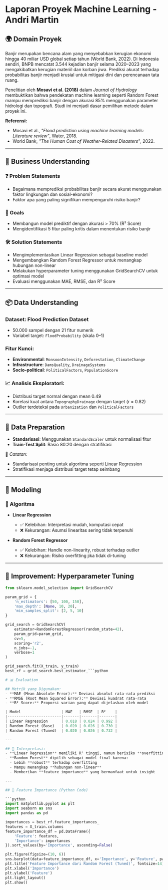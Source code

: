 # Laporan Proyek Machine Learning - Andri Martin

## 🌍 Domain Proyek

Banjir merupakan bencana alam yang menyebabkan kerugian ekonomi hingga 40 miliar USD global setiap tahun (World Bank, 2022). Di Indonesia sendiri, BNPB mencatat 3.544 kejadian banjir selama 2020–2023 yang mengakibatkan kerugian materiil dan korban jiwa. Prediksi akurat terhadap probabilitas banjir menjadi krusial untuk mitigasi dini dan perencanaan tata ruang.

Penelitian oleh **Mosavi et al. (2018)** dalam *Journal of Hydrology* membuktikan bahwa pendekatan machine learning seperti Random Forest mampu memprediksi banjir dengan akurasi 85% menggunakan parameter hidrologi dan topografi. Studi ini menjadi dasar pemilihan metode dalam proyek ini.

**Referensi:**
- Mosavi et al., *"Flood prediction using machine learning models: Literature review"*, Water, 2018.
- World Bank, *"The Human Cost of Weather-Related Disasters"*, 2022.

---

## 🧠 Business Understanding

### ❓ Problem Statements
- Bagaimana memprediksi probabilitas banjir secara akurat menggunakan faktor lingkungan dan sosial-ekonomi?
- Faktor apa yang paling signifikan mempengaruhi risiko banjir?

### 🎯 Goals
- Membangun model prediktif dengan akurasi > 70% (R² Score)
- Mengidentifikasi 5 fitur paling kritis dalam menentukan risiko banjir

### 🛠️ Solution Statements
- Mengimplementasikan Linear Regression sebagai baseline model
- Mengembangkan Random Forest Regressor untuk menangkap hubungan non-linear
- Melakukan hyperparameter tuning menggunakan GridSearchCV untuk optimasi model
- Evaluasi menggunakan MAE, RMSE, dan R² Score

---

## 📦 Data Understanding

### Dataset: Flood Prediction Dataset
- 50.000 sampel dengan 21 fitur numerik
- Variabel target: `FloodProbability` (skala 0–1)

### Fitur Kunci:
- **Environmental**: `MonsoonIntensity`, `Deforestation`, `ClimateChange`
- **Infrastructure**: `DamsQuality`, `DrainageSystems`
- **Socio-political**: `PoliticalFactors`, `PopulationScore`

### 📈 Analisis Eksploratori:
- Distribusi target normal dengan mean 0.49
- Korelasi kuat antara `TopographyDrainage` dengan target (r = 0.82)
- Outlier terdeteksi pada `Urbanization` dan `PoliticalFactors`

---

## 🧹 Data Preparation

- **Standarisasi**: Menggunakan `StandardScaler` untuk normalisasi fitur
- **Train-Test Split**: Rasio 80:20 dengan stratifikasi

📌 *Catatan:*  
- Standarisasi penting untuk algoritma seperti Linear Regression  
- Stratifikasi menjaga distribusi target tetap seimbang

---

## 🤖 Modeling

### 🔧 Algoritma
- **Linear Regression**
  - ✅ Kelebihan: Interpretasi mudah, komputasi cepat
  - ❌ Kekurangan: Asumsi linearitas sering tidak terpenuhi

- **Random Forest Regressor**
  - ✅ Kelebihan: Handle non-linearity, robust terhadap outlier
  - ❌ Kekurangan: Risiko overfitting jika tidak di-tuning

---

## 🧪 Improvement: Hyperparameter Tuning

```python
from sklearn.model_selection import GridSearchCV

param_grid = {
    'n_estimators': [50, 100, 150],
    'max_depth': [None, 10, 20],
    'min_samples_split': [2, 5, 10]
}

grid_search = GridSearchCV(
    estimator=RandomForestRegressor(random_state=42),
    param_grid=param_grid,
    cv=5,
    scoring='r2',
    n_jobs=-1,
    verbose=1
)

grid_search.fit(X_train, y_train)
best_rf = grid_search.best_estimator_```python

# 📊 Evaluation

## Metrik yang Digunakan:
- **MAE (Mean Absolute Error):** Deviasi absolut rata-rata prediksi  
- **RMSE (Root Mean Squared Error):** Deviasi kuadrat rata-rata  
- **R² Score:** Proporsi varian yang dapat dijelaskan oleh model  

| Model                  | MAE   | RMSE  | R²    |
|------------------------|-------|-------|-------|
| Linear Regression      | 0.018 | 0.024 | 0.992 |
| Random Forest (Base)   | 0.020 | 0.026 | 0.730 |
| Random Forest (Tuned)  | 0.020 | 0.026 | 0.732 |

---

## 📌 Interpretasi:
- **Linear Regression** memiliki R² tinggi, namun berisiko **overfitting** pada data yang tidak linier.
- **Random Forest** dipilih sebagai model final karena:
  - Lebih **robust** terhadap overfitting  
  - Mampu menangkap **hubungan non-linear**  
  - Memberikan **feature importance** yang bermanfaat untuk insight  

---

## 📌 Feature Importance (Python Code)

```python
import matplotlib.pyplot as plt
import seaborn as sns
import pandas as pd

importances = best_rf.feature_importances_
features = X_train.columns
feature_importance_df = pd.DataFrame({
    'Feature': features,
    'Importance': importances
}).sort_values(by='Importance', ascending=False)

plt.figure(figsize=(10, 6))
sns.barplot(data=feature_importance_df, x='Importance', y='Feature', palette='viridis')
plt.title('Feature Importance dari Random Forest (Tuned)', fontsize=14)
plt.xlabel('Importance')
plt.ylabel('Feature')
plt.tight_layout()
plt.show()


